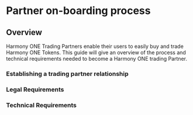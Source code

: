 # Partner on-boarding process

## Overview

Harmony ONE Trading Partners enable their users to easily buy and trade Harmony ONE Tokens. This guide will give an overview of the process and technical requirements needed to become a Harmony ONE trading Partner.

### Establishing a trading partner relationship

### Legal Requirements

### Technical Requirements





